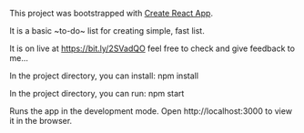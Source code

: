 This project was bootstrapped with [Create React App](https://github.com/facebook/create-react-app).

It is a basic ~to-do~ list for creating simple, fast list.

It is on live at https://bit.ly/2SVadQO feel free to check and give feedback to me...

In the project directory, you can install:
npm install

In the project directory, you can run:
npm start

Runs the app in the development mode.
Open http://localhost:3000 to view it in the browser.